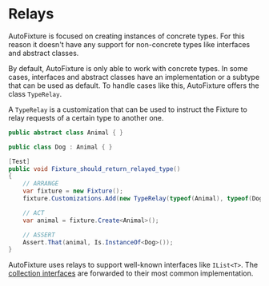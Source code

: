 # Relays

AutoFixture is focused on creating instances of concrete types. For this reason it doesn't have any support for non-concrete types like interfaces and abstract classes.

By default, AutoFixture is only able to work with concrete types. In some cases, interfaces and abstract classes have an implementation or a subtype that can be used as default. To handle cases like this, AutoFixture offers the class `TypeRelay`.

A `TypeRelay` is a customization that can be used to instruct the Fixture to relay requests of a certain type to another one.

```csharp
public abstract class Animal { }

public class Dog : Animal { }

[Test]
public void Fixture_should_return_relayed_type()
{
    // ARRANGE
    var fixture = new Fixture();
    fixture.Customizations.Add(new TypeRelay(typeof(Animal), typeof(Dog)));

    // ACT
    var animal = fixture.Create<Animal>();

    // ASSERT
    Assert.That(animal, Is.InstanceOf<Dog>());
}
```

AutoFixture uses relays to support well-known interfaces like `IList<T>`. The [collection interfaces](./default-configurations.md#collections) are forwarded to their most common implementation.

